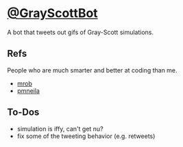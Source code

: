 # [@GrayScottBot](https://twitter.com/GrayScottBot)

A bot that tweets out gifs of Gray-Scott simulations.

## Refs

People who are much smarter and better at coding than me.
* [mrob](http://mrob.com/pub/comp/xmorphia/index.html)
* [pmneila](https://github.com/pmneila/jsexp)

## To-Dos

* simulation is iffy, can't get nu?
* fix some of the tweeting behavior (e.g. retweets)